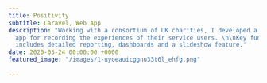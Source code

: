 ```yaml
---
title: Positivity
subtitle: Laravel, Web App
description: "Working with a consortium of UK charities, I developed a bespoke web
  app for recording the experiences of their service users. \n\nKey functionality
  includes detailed reporting, dashboards and a slideshow feature."
date: 2020-03-24 00:00:00 +0000
featured_image: "/images/1-uyoeauicggnu33t6l_ehfg.png"

---
```

